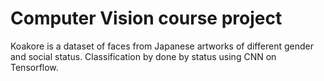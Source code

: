 # Computer Vision course project

Koakore is a dataset of faces from Japanese artworks of different gender and social status. Classification by done by status using CNN on Tensorflow.
